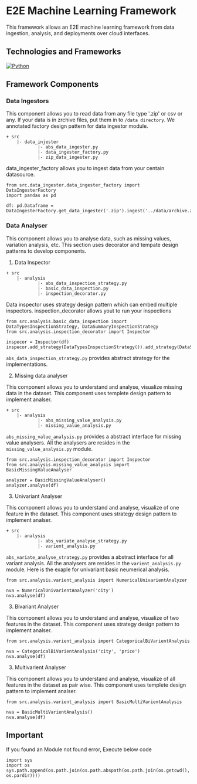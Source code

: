 
# E2E Machine Learning Framework 

This framework allows an E2E machine learning framework from data ingestion, analysis, and deployments over cloud interfaces.


## Technologies and Frameworks

[![Python](https://img.shields.io/badge/Python-3)](https://www.python.org/about/apps/)



## Framework Components

### Data Ingestors

This component allows you to read data from any file type '.zip' or csv or any.
If your data is in zrchive files, put them in to `/data directory`. We annotated factory design pattern for data ingestor module. 

```
+ src
    |- data_injester
            |- abs_data_ingester.py 
            |- data_ingester_factory.py
            |- zip_data_ingester.py
```

data_ingester_factory allows you to ingest data from your centain datasource.

```
from src.data_ingester.data_ingester_factory import DataIngesterFactory
import pandas as pd

df: pd.Dataframe = DataIngesterFactory.get_data_ingester('.zip').ingest('../data/archive.zip')
```

### Data Analyser

This component allows you to analyse data, such as missing values, variation analysis, etc. This section uses decorator and tempate design patterns to develop components.

1. Data Inspector

```
+ src
    |- analysis
            |- abs_data_inspection_strategy.py  
            |- basic_data_inspection.py
            |- inspection_decorator.py
```

Data inspector uses strategy design pattern which can embed multiple inspectors. inspection_decorator allows yout to run your inspections

```
from src.analysis.basic_data_inspection import DataTypesInspectionStrategy, DataSummaryInspectionStrategy
from src.analysis.inspection_decorator import Inspector

inspecor = Inspector(df)
inspecor.add_strategy(DataTypesInspectionStrategy()).add_strategy(DataSummaryInspectionStrategy()).execute()
```

`abs_data_inspection_strategy.py` provides abstract strategy for the implementations.

2. Missing data analyser

This component allows you to understand and analyse, visualize missing data in the dataset. This component uses templete design pattern to implement analser.

```
+ src
    |- analysis
            |- abs_missing_value_analysis.py  
            |- missing_value_analysis.py
```

`abs_missing_value_analysis.py` provides a abstract interface for missing value analysers. All the analysers are resides in the `missing_value_analysis.py` module.

```
from src.analysis.inspection_decorator import Inspector
from src.analysis.missing_value_analysis import BasicMissingValueAnalyser

analyzer = BasicMissingValueAnalyser()
analyzer.analyse(df)
```

3. Univariant Analyser

This component allows you to understand and analyse, visualize of one feature in the dataset. This component uses strategy design pattern to implement analser.

```
+ src
    |- analysis
            |- abs_variate_analyse_strategy.py  
            |- varient_analysis.py
```

`abs_variate_analyse_strategy.py` provides a abstract interface for all variant analysis. All the analysers are resides in the `varient_analysis.py` module. Here is the exaple for univariant basic neumerical analysis.

```
from src.analysis.varient_analysis import NumericalUnivarientAnalyzer

nva = NumericalUnivarientAnalyzer('city')
nva.analyse(df)
```

3. Bivariant Analyser

This component allows you to understand and analyse, visualize of two features in the dataset. This component uses strategy design pattern to implement analser.

```
from src.analysis.varient_analysis import CategoricalBiVarientAnalysis

nva = CategoricalBiVarientAnalysis('city', 'price')
nva.analyse(df)
```

3. Multivarient Analyser

This component allows you to understand and analyse, visualize of all features in the dataset as pair wise. This component uses templete design pattern to implement analser.

```
from src.analysis.varient_analysis import BasicMultiVarientAnalysis

nva = BasicMultiVarientAnalysis()
nva.analyse(df)
```

## Important

If you found an Module not found error, Execute below code

```
import sys
import os
sys.path.append(os.path.join(os.path.abspath(os.path.join(os.getcwd(), os.pardir))))
```